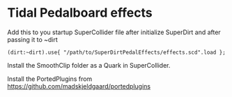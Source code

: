 # Tidal Pedalboard effects

Add this to you startup SuperCollider file after initialize SuperDirt and after passing it to ~dirt
```
(dirt:~dirt).use{ "/path/to/SuperDirtPedalEffects/effects.scd".load };
```

Install the SmoothClip folder as a Quark in SuperCollider.

Install the PortedPlugins from https://github.com/madskjeldgaard/portedplugins
